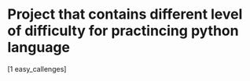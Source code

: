 # Project that contains different level of difficulty for practincing python language

[1 easy_callenges]
